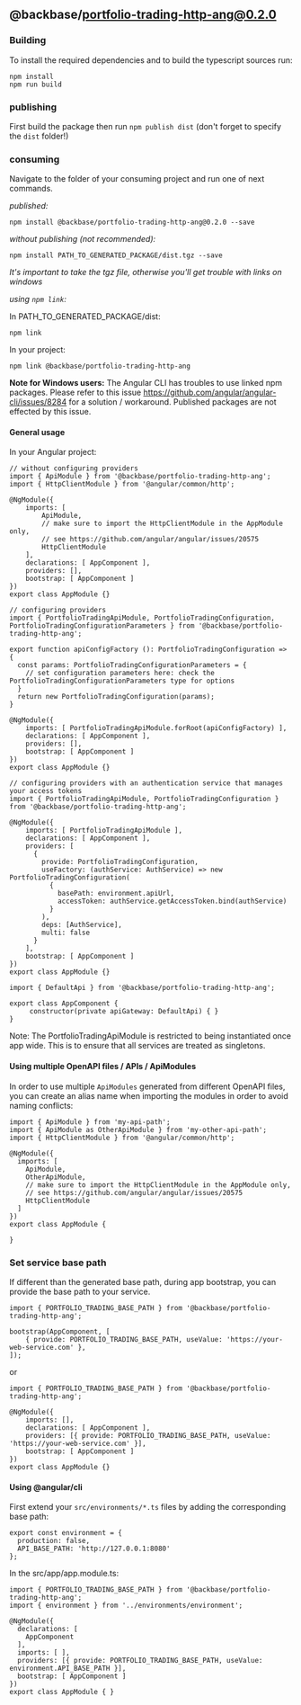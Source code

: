 ## @backbase/portfolio-trading-http-ang@0.2.0

### Building

To install the required dependencies and to build the typescript sources run:
```
npm install
npm run build
```

### publishing

First build the package then run ```npm publish dist``` (don't forget to specify the `dist` folder!)

### consuming

Navigate to the folder of your consuming project and run one of next commands.

_published:_

```
npm install @backbase/portfolio-trading-http-ang@0.2.0 --save
```

_without publishing (not recommended):_

```
npm install PATH_TO_GENERATED_PACKAGE/dist.tgz --save
```

_It's important to take the tgz file, otherwise you'll get trouble with links on windows_

_using `npm link`:_

In PATH_TO_GENERATED_PACKAGE/dist:
```
npm link
```

In your project:
```
npm link @backbase/portfolio-trading-http-ang
```

__Note for Windows users:__ The Angular CLI has troubles to use linked npm packages.
Please refer to this issue https://github.com/angular/angular-cli/issues/8284 for a solution / workaround.
Published packages are not effected by this issue.


#### General usage

In your Angular project:


```
// without configuring providers
import { ApiModule } from '@backbase/portfolio-trading-http-ang';
import { HttpClientModule } from '@angular/common/http';

@NgModule({
    imports: [
        ApiModule,
        // make sure to import the HttpClientModule in the AppModule only,
        // see https://github.com/angular/angular/issues/20575
        HttpClientModule
    ],
    declarations: [ AppComponent ],
    providers: [],
    bootstrap: [ AppComponent ]
})
export class AppModule {}
```

```
// configuring providers
import { PortfolioTradingApiModule, PortfolioTradingConfiguration, PortfolioTradingConfigurationParameters } from '@backbase/portfolio-trading-http-ang';

export function apiConfigFactory (): PortfolioTradingConfiguration => {
  const params: PortfolioTradingConfigurationParameters = {
    // set configuration parameters here: check the PortfolioTradingConfigurationParameters type for options
  }
  return new PortfolioTradingConfiguration(params);
}

@NgModule({
    imports: [ PortfolioTradingApiModule.forRoot(apiConfigFactory) ],
    declarations: [ AppComponent ],
    providers: [],
    bootstrap: [ AppComponent ]
})
export class AppModule {}
```

```
// configuring providers with an authentication service that manages your access tokens
import { PortfolioTradingApiModule, PortfolioTradingConfiguration } from '@backbase/portfolio-trading-http-ang';

@NgModule({
    imports: [ PortfolioTradingApiModule ],
    declarations: [ AppComponent ],
    providers: [
      {
        provide: PortfolioTradingConfiguration,
        useFactory: (authService: AuthService) => new PortfolioTradingConfiguration(
          {
            basePath: environment.apiUrl,
            accessToken: authService.getAccessToken.bind(authService)
          }
        ),
        deps: [AuthService],
        multi: false
      }
    ],
    bootstrap: [ AppComponent ]
})
export class AppModule {}
```

```
import { DefaultApi } from '@backbase/portfolio-trading-http-ang';

export class AppComponent {
	 constructor(private apiGateway: DefaultApi) { }
}
```

Note: The PortfolioTradingApiModule is restricted to being instantiated once app wide.
This is to ensure that all services are treated as singletons.

#### Using multiple OpenAPI files / APIs / ApiModules
In order to use multiple `ApiModules` generated from different OpenAPI files,
you can create an alias name when importing the modules
in order to avoid naming conflicts:
```
import { ApiModule } from 'my-api-path';
import { ApiModule as OtherApiModule } from 'my-other-api-path';
import { HttpClientModule } from '@angular/common/http';

@NgModule({
  imports: [
    ApiModule,
    OtherApiModule,
    // make sure to import the HttpClientModule in the AppModule only,
    // see https://github.com/angular/angular/issues/20575
    HttpClientModule
  ]
})
export class AppModule {

}
```


### Set service base path
If different than the generated base path, during app bootstrap, you can provide the base path to your service.

```
import { PORTFOLIO_TRADING_BASE_PATH } from '@backbase/portfolio-trading-http-ang';

bootstrap(AppComponent, [
    { provide: PORTFOLIO_TRADING_BASE_PATH, useValue: 'https://your-web-service.com' },
]);
```
or

```
import { PORTFOLIO_TRADING_BASE_PATH } from '@backbase/portfolio-trading-http-ang';

@NgModule({
    imports: [],
    declarations: [ AppComponent ],
    providers: [{ provide: PORTFOLIO_TRADING_BASE_PATH, useValue: 'https://your-web-service.com' }],
    bootstrap: [ AppComponent ]
})
export class AppModule {}
```


#### Using @angular/cli
First extend your `src/environments/*.ts` files by adding the corresponding base path:

```
export const environment = {
  production: false,
  API_BASE_PATH: 'http://127.0.0.1:8080'
};
```

In the src/app/app.module.ts:
```
import { PORTFOLIO_TRADING_BASE_PATH } from '@backbase/portfolio-trading-http-ang';
import { environment } from '../environments/environment';

@NgModule({
  declarations: [
    AppComponent
  ],
  imports: [ ],
  providers: [{ provide: PORTFOLIO_TRADING_BASE_PATH, useValue: environment.API_BASE_PATH }],
  bootstrap: [ AppComponent ]
})
export class AppModule { }
```

